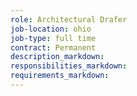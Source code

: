 ```yaml
---
role: Architectural Drafer
job-location: ohio
job-type: full time
contract: Permanent
description_markdown:
responsibilities_markdown:
requirements_markdown:
---
```

